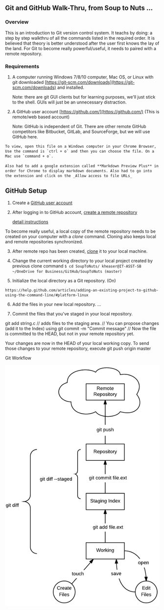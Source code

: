 

## Git and GitHub Walk-Thru, from Soup to Nuts ...

### Overview
This is an introduction to Git version control system. It teachs by doing: a step by step walkthru of all the commands listed in the required order. It is believed that theory is better understood after the user first knows the lay of the land. For Git to become really powerful/useful, it needs to paired with a remote repository.  

### Requirements
1. A computer running Windows 7/8/10 computer, Mac OS, or Linux with git downloaded [https://git-scm.com/downloads](https://git-scm.com/downloads) and installed.

    Note: there are git GUI clients but for learning purposes, we'll just stick to the shell. GUIs will just be an unnecessary distraction.

2. A GitHub user account [https://github.com/](https://github.com/) (This is remote/web based account) 

    Note: GitHub is independent of Git. There are other remote GitHub competitors like Bitbucket, GitLab, and SourceForge, but we will use GitHub here.

``` 
To view, open this file on a Windows computer in your Chrome Browser, Use the command is `ctrl + o` and then you can choose the file. On a Mac use `command + o`.

Also had to add a google extension called **Markdown Preview Plus** in order for Chrome to display markdown documents. Also had to go into the extension and click on the _Allow access to file URLs_
```


## GitHub Setup

1. Create a [GitHub user account](https://github.com/join)

2. After logging in to GitHub account, [create a remote repository](https://github.com/new)

    [detail instructions](./documentation/GitHubRepoSetup.md)

To become really useful, a local copy of the remote repository needs to be created on your computer with a *clone* command. Cloning also keeps local and remote repositories synchronized.

3. After remote repo has been created, [clone](./documentation/CloningRemoteRepo.md) it to your local machine. 

	
4. Change the current working directory to your local project created by previous clone command
	    ```
		$ cd SoupToNuts/
        kheaser@IT-ASST-SB  ~/OneDrive for Business/GitHub/SoupToNuts (master)
        ```

5. Initialize the local directory as a Git repository. (On)
```
https://help.github.com/articles/adding-an-existing-project-to-github-using-the-command-line/#platform-linux
```
6. Add the files in your new local repository. ...





6. Commit the files that you've staged in your local repository.







git add string.c  // adds files to the staging area.
                   // You can propose changes (add it to the Index) using 
git commit -m "Commit message"  // Now the file is committed to the HEAD, but not in your remote repository yet.


Your changes are now in the HEAD of your local working copy. To send those changes to your remote repository, execute 
git push origin master

Git Workflow

![One can think of git/GitHub version control process as a state machine.](
https://github.com/WhatMeWorry/SoupToNuts/blob/master/images/GitStateMachine.png)








